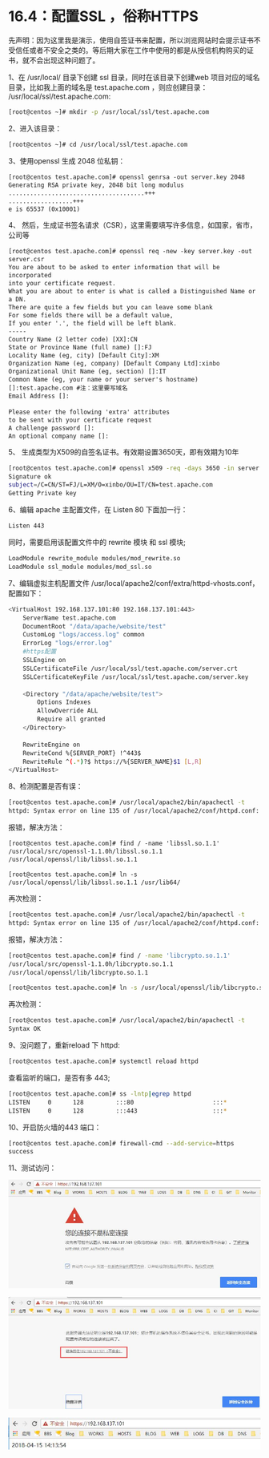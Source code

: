 # 16.4：配置SSL ，俗称HTTPS

先声明：因为这里我是演示，使用自签证书来配置，所以浏览网站时会提示证书不受信任或者不安全之类的。等后期大家在工作中使用的都是从授信机构购买的证书，就不会出现这种问题了。

1、在 /usr/local/ 目录下创建 ssl 目录，同时在该目录下创建web 项目对应的域名目录，比如我上面的域名是 test.apache.com ，则应创建目录： /usr/local/ssl/test.apache.com:

```bash
[root@centos ~]# mkdir -p /usr/local/ssl/test.apache.com
```

2、进入该目录：

```bash
[root@centos ~]# cd /usr/local/ssl/test.apache.com
```

3、使用openssl 生成 2048 位私钥：

```text
[root@centos test.apache.com]# openssl genrsa -out server.key 2048
Generating RSA private key, 2048 bit long modulus
......................................+++
..................+++
e is 65537 (0x10001)
```

4、 然后，生成证书签名请求（CSR），这里需要填写许多信息，如国家，省市，公司等

```text
[root@centos test.apache.com]# openssl req -new -key server.key -out server.csr
You are about to be asked to enter information that will be incorporated
into your certificate request.
What you are about to enter is what is called a Distinguished Name or a DN.
There are quite a few fields but you can leave some blank
For some fields there will be a default value,
If you enter '.', the field will be left blank.
-----
Country Name (2 letter code) [XX]:CN
State or Province Name (full name) []:FJ
Locality Name (eg, city) [Default City]:XM
Organization Name (eg, company) [Default Company Ltd]:xinbo
Organizational Unit Name (eg, section) []:IT
Common Name (eg, your name or your server's hostname) []:test.apache.com #注：这里要写域名
Email Address []:

Please enter the following 'extra' attributes
to be sent with your certificate request
A challenge password []:
An optional company name []:
```

5、 生成类型为X509的自签名证书。有效期设置3650天，即有效期为10年

```bash
[root@centos test.apache.com]# openssl x509 -req -days 3650 -in server.csr -signkey server.key -out server.crt
Signature ok
subject=/C=CN/ST=FJ/L=XM/O=xinbo/OU=IT/CN=test.apache.com
Getting Private key
```

6、编辑 apache 主配置文件，在 Listen 80 下面加一行：

```bash
Listen 443
```

同时，需要启用该配置文件中的 rewrite 模块 和 ssl 模块;

```bash
LoadModule rewrite_module modules/mod_rewrite.so
LoadModule ssl_module modules/mod_ssl.so
```

7、编辑虚拟主机配置文件 /usr/local/apache2/conf/extra/httpd-vhosts.conf，配置如下：

```bash
<VirtualHost 192.168.137.101:80 192.168.137.101:443>
    ServerName test.apache.com
    DocumentRoot "/data/apache/website/test"
    CustomLog "logs/access.log" common
    ErrorLog "logs/error.log"
    #https配置
    SSLEngine on
    SSLCertificateFile /usr/local/ssl/test.apache.com/server.crt
    SSLCertificateKeyFile /usr/local/ssl/test.apache.com/server.key
    
    <Directory "/data/apache/website/test">
        Options Indexes
        AllowOverride ALL
        Require all granted
    </Directory>

    RewriteEngine on
    RewriteCond %{SERVER_PORT} !^443$
    RewriteRule ^(.*)?$ https://%{SERVER_NAME}$1 [L,R]
</VirtualHost>
```

8、检测配置是否有误：

```bash
[root@centos test.apache.com]# /usr/local/apache2/bin/apachectl -t
httpd: Syntax error on line 135 of /usr/local/apache2/conf/httpd.conf: Cannot load modules/mod_ssl.so into server: libssl.so.1.1: cannot open shared object file: No such file or directory
```

报错，解决方法：

```text
[root@centos test.apache.com]# find / -name 'libssl.so.1.1'
/usr/local/src/openssl-1.1.0h/libssl.so.1.1
/usr/local/openssl/lib/libssl.so.1.1
```

```text
[root@centos test.apache.com]# ln -s /usr/local/openssl/lib/libssl.so.1.1 /usr/lib64/
```

再次检测：

```bash
[root@centos test.apache.com]# /usr/local/apache2/bin/apachectl -t
httpd: Syntax error on line 135 of /usr/local/apache2/conf/httpd.conf: Cannot load modules/mod_ssl.so into server: libcrypto.so.1.1: cannot open shared object file: No such file or directory
```

报错，解决方法：

```bash
[root@centos test.apache.com]# find / -name 'libcrypto.so.1.1'
/usr/local/src/openssl-1.1.0h/libcrypto.so.1.1
/usr/local/openssl/lib/libcrypto.so.1.1
```

```bash
[root@centos test.apache.com]# ln -s /usr/local/openssl/lib/libcrypto.so.1.1 /usr/lib64/
```

再次检测：

```bash
[root@centos test.apache.com]# /usr/local/apache2/bin/apachectl -t
Syntax OK
```

9、没问题了，重新reload 下 httpd:

```bash
[root@centos test.apache.com]# systemctl reload httpd
```

查看监听的端口，是否有多 443;

```bash
[root@centos test.apache.com]# ss -lntp|egrep httpd
LISTEN     0      128         :::80                      :::*                   users:(("httpd",pid=60204,fd=4),("httpd",pid=60203,fd=4),("httpd",pid=60202,fd=4),("httpd",pid=59819,fd=4))
LISTEN     0      128         :::443                     :::*                   users:(("httpd",pid=60204,fd=6),("httpd",pid=60203,fd=6),("httpd",pid=60202,fd=6),("httpd",pid=59819,fd=6))
```

10、开启防火墙的443 端口：

```bash
[root@centos test.apache.com]# firewall-cmd --add-service=https
success
```

11、测试访问：

![](../.gitbook/assets/20180413115645.jpg)

![](../.gitbook/assets/20180413115646.jpg)

![](../.gitbook/assets/20180413115647.jpg)

